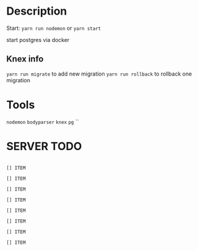 # Description
Start: `yarn run nodemon` or `yarn start`

start postgres via docker


## Knex info
`yarn run migrate` to add new migration
`yarn run rollback` to rollback one migration

# Tools
`nodemon`
`bodyparser`
`knex`
`pg`
``
# SERVER TODO
```

[] ITEM

[] ITEM

[] ITEM

[] ITEM

[] ITEM

[] ITEM

[] ITEM

[] ITEM

```